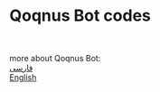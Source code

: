 <h1>Qoqnus Bot codes</h1>
<br>
<p>
more about Qoqnus Bot:
<br>
<a href="https://qoqnus-master.netlify.app/#mahi-bot_nav">
فارسی
</a>
<br>
<a href="https://qoqnus-master.netlify.app/en/#mahi-bot_nav">
English
</a>
